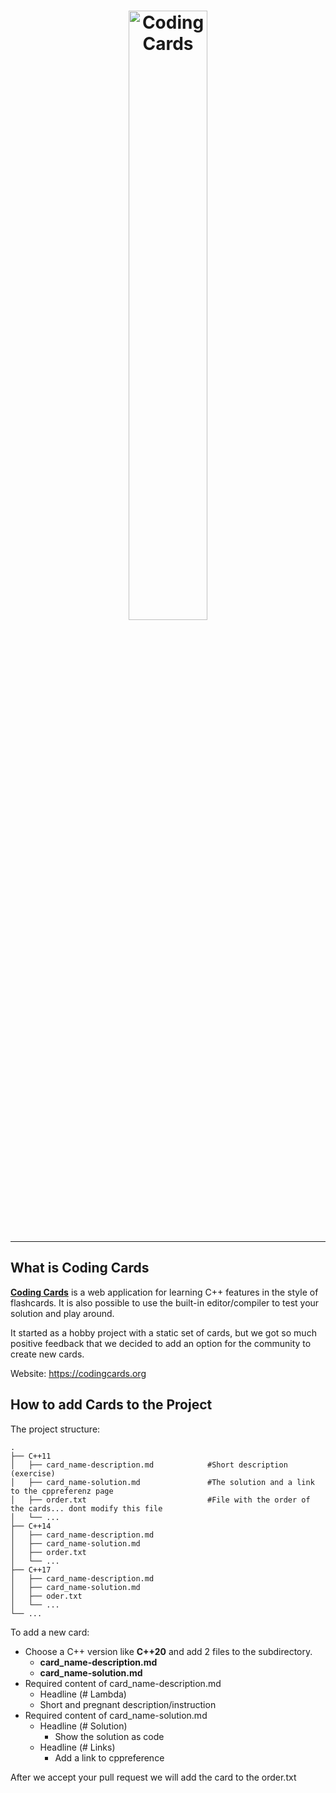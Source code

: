 <h1 align="center">
    <img align="center" alt="Coding Cards" width="50%" src="https://codingcards.org/static/img/logo/Coding_Cards_Logo_and_Text.svg" />
</h1>

--------

## What is Coding Cards 

**[Coding Cards](https://codingcards.org)** is a web application for learning C++ features in the style of flashcards.
It is also possible to use the built-in editor/compiler to test your solution and play around.

It started as a hobby project with a static set of cards, but we got so much positive feedback that we decided to add an option for the community to create new cards.  


Website: https://codingcards.org


## How to add Cards to the Project
The project structure:

    .
    ├── C++11
    │   ├── card_name-description.md            #Short description (exercise)
    │   ├── card_name-solution.md               #The solution and a link to the cppreferenz page
    │   ├── order.txt                           #File with the order of the cards... dont modify this file
    │   └── ...
    ├── C++14                   
    │   ├── card_name-description.md          
    │   ├── card_name-solution.md         
    │   ├── order.txt         
    │   └── ...
    ├── C++17                   
    │   ├── card_name-description.md          
    │   ├── card_name-solution.md         
    │   ├── oder.txt         
    │   └── ...             
    └── ...

To add a new card:
 
  * Choose a C++ version like **C++20** and add 2 files to the subdirectory.
    * **card_name-description.md** 
    * **card_name-solution.md**
  * Required content of card_name-description.md
    * Headline (# Lambda)
    * Short and pregnant description/instruction
  * Required content of card_name-solution.md
    * Headline (# Solution)
        * Show the solution as code 
    * Headline (# Links)
        * Add a link to cppreference
 
After we accept your pull request we will add the card to the order.txt
